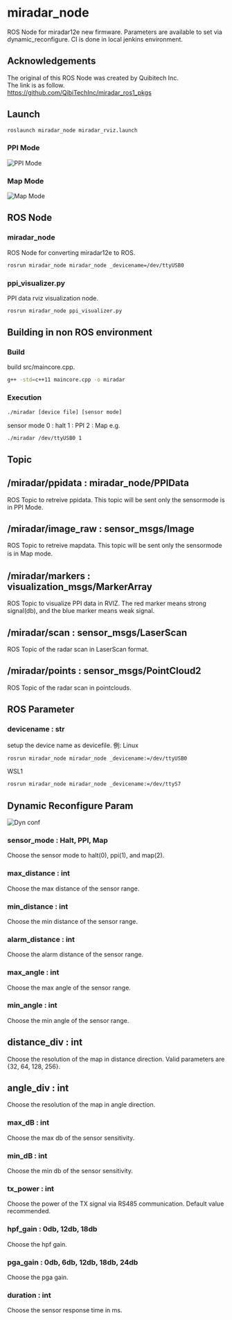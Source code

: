 # miradar_node


ROS Node for miradar12e new firmware.
Parameters are available to set via dynamic_reconfigure.
CI is done in local jenkins environment.


## Acknowledgements
The original of this ROS Node was created by Quibitech Inc.  
The link is as follow.  
https://github.com/QibiTechInc/miradar_ros1_pkgs

## Launch
```bash
roslaunch miradar_node miradar_rviz.launch
```
### PPI Mode
![PPI Mode](img/ppi.png)

### Map Mode
![Map Mode](img/map.png)


## ROS Node
### miradar_node
ROS Node for converting miradar12e to ROS.

```bash
rosrun miradar_node miradar_node _devicename=/dev/ttyUSB0
```

### ppi_visualizer.py
PPI data rviz visualization node.
```bash
rosrun miradar_node ppi_visualizer.py
```

## Building in non ROS environment
### Build
build src/maincore.cpp.
```bash
g++ -std=c++11 maincore.cpp -o miradar
```
### Execution
```bash
./miradar [device file] [sensor mode]
```
sensor mode
0 : halt
1 : PPI
2 : Map
e.g.
```bash
./miradar /dev/ttyUSB0 1
```


## Topic
## /miradar/ppidata : miradar_node/PPIData
ROS Topic to retreive ppidata.
This topic will be sent only the sensormode is in PPI Mode.

## /miradar/image_raw : sensor_msgs/Image
ROS Topic to retreive mapdata.
This topic will be sent only the sensormode is in Map mode.  　　

## /miradar/markers : visualization_msgs/MarkerArray
ROS Topic to visualize PPI data in RVIZ.
The red marker means strong signal(db), and the blue marker means weak signal.

## /miradar/scan : sensor_msgs/LaserScan
ROS Topic of the radar scan in LaserScan format.

## /miradar/points : sensor_msgs/PointCloud2
ROS Topic of the radar scan in pointclouds.



## ROS Parameter
### devicename : str
setup the device name as devicefile.
例:
Linux
```bash
rosrun miradar_node miradar_node _devicename:=/dev/ttyUSB0
```
WSL1
```bash
rosrun miradar_node miradar_node _devicename:=/dev/ttyS7
```


## Dynamic Reconfigure Param
![Dyn conf](img/rqt-radar.png)

### sensor_mode : Halt, PPI, Map
Choose the sensor mode to halt(0), ppi(1), and map(2).

### max_distance : int
Choose the max distance of the sensor range.

### min_distance : int
Choose the min distance of the sensor range.

### alarm_distance : int
Choose the alarm distance of the sensor range.

### max_angle : int
Choose the max angle of the sensor range.

### min_angle : int
Choose the min angle of the sensor range.

## distance_div : int
Choose the resolution of the map in distance direction.  Valid parameters are {32, 64, 128, 256}.

## angle_div : int
Choose the resolution of the map in angle direction.


### max_dB : int
Choose the max db of the sensor sensitivity.

### min_dB : int
Choose the min db of the sensor sensitivity.

### tx_power : int
Choose the power of the TX signal via RS485 communication. Default value recommended.

### hpf_gain : 0db, 12db, 18db
Choose the hpf gain.

### pga_gain : 0db, 6db, 12db, 18db, 24db
Choose the pga gain.

### duration : int
Choose the sensor response time in ms.
